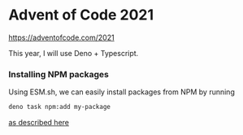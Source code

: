 # Advent of Code 2021
https://adventofcode.com/2021

This year, I will use Deno + Typescript.


### Installing NPM packages

Using ESM.sh, we can easily install packages from NPM by running

```sh
deno task npm:add my-package
```

[as described here](https://esm.sh/#use-cli-script)
